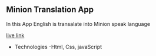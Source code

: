 ## Minion Translation App
 In this App English is transalate into Minion speak language 
 
 [live link](https://minionspeakproject.netlify.app/)
 
 * Technologies -Html, Css, javaScript
